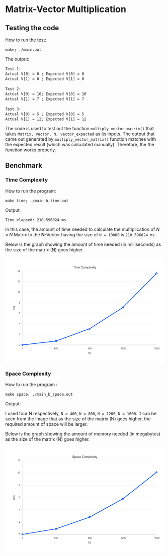 # Matrix-Vector Multiplication

## Testing the code

How to run the test:
```
make; ./main.out
```

The output:
```
Test 1:
Actual V[0] = 0 ; Expected V[0] = 0 
Actual V[1] = 0 ; Expected V[1] = 0 

Test 2:
Actual V[0] = 10; Expected V[0] = 10
Actual V[1] = 7 ; Expected V[1] = 7 

Test 3:
Actual V[0] = 5 ; Expected V[0] = 5 
Actual V[1] = 12; Expected V[1] = 12
```
The code is used to test out the function `multiply_vector_matrix()` that takes `Matrix, Vector, N, vector_expected` as its inputs. The output that came out generated by `multiply_vector_matrix()` function matches with the expected result (which was calculated manually). Therefore, the the function works properly.

## Benchmark

### Time Complexity

How to run the program:
```
make time; ./main_b_time.out
```

Output: 

```
Time elapsed: 210.596024 ms
```
In this case, the amount of time needed to calculate the multiplication of $N\times N$ Matrix to the $\mathbf{N}$-Vector having the size of `N = 10000` is `210.596024 ms`.

Below is the graph showing the amount of time needed (in milliseconds) as the size of the matrix (N) goes higher.

![Time_complexity_graph](images/TimeComplexity.png)

### Space Complexity

How to run the program :
```
make space; ./main_b_space.out
```

Output:

I used four N respectively, `N = 400`, `N = 800`, `N = 1200`, `N = 1600`. It can be seen from the image that as the size of the matrix (N) goes higher, the required amount of space will be larger.

Below is the graph showing the amount of memory needed (in megabytes) as the size of the matrix (N) goes higher.

![Space_complexity_graph](images/SpaceComplexity.png)
